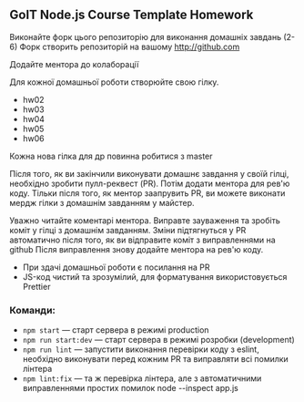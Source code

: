 ## GoIT Node.js Course Template Homework

Виконайте форк цього репозиторію для виконання домашніх завдань (2-6)
Форк створить репозиторій на вашому http://github.com

Додайте ментора до колаборації

Для кожної домашньої роботи створюйте свою гілку.

- hw02
- hw03
- hw04
- hw05
- hw06

Кожна нова гілка для др повинна робитися з master

Після того, як ви закінчили виконувати домашнє завдання у своїй гілці, необхідно зробити пулл-реквест (PR). Потім додати ментора для рев'ю коду. Тільки після того, як ментор заапрувить PR, ви можете виконати мердж гілки з домашнім завданням у майстер.

Уважно читайте коментарі ментора. Виправте зауваження та зробіть коміт у гілці з домашнім завданням. Зміни підтягнуться у PR автоматично після того, як ви відправите коміт з виправленнями на github
Після виправлення знову додайте ментора на рев'ю коду.

- При здачі домашньої роботи є посилання на PR
- JS-код чистий та зрозумілий, для форматування використовується Prettier

### Команди:  

- `npm start` &mdash; старт сервера в режимі production
- `npm run start:dev` &mdash; старт сервера в режимі розробки (development)
- `npm run lint` &mdash; запустити виконання перевірки коду з eslint, необхідно виконувати перед кожним PR та виправляти всі помилки лінтера
- `npm lint:fix` &mdash; та ж перевірка лінтера, але з автоматичними виправленнями простих помилок
   node --inspect app.js  